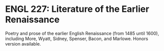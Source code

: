 # ENGL 227: Literature of the Earlier Renaissance

Poetry and prose of the earlier English Renaissance (from 1485 until 1600), including More, Wyatt, Sidney, Spenser, Bacon, and Marlowe. Honors version available.